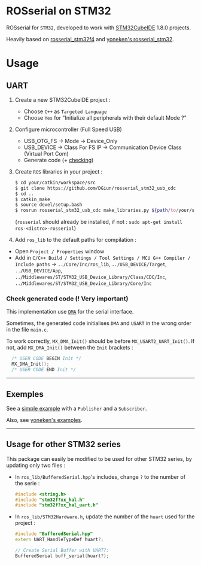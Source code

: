 # ROSserial on STM32

ROSserial for `STM32`, developed to work with [STM32CubeIDE](https://www.st.com/en/development-tools/stm32cubeide.html) 1.8.0 projects.

Heavily based on [rosserial_stm32f4](https://github.com/xav-jann1/rosserial_stm32f4) and [yoneken's rosserial_stm32](https://github.com/yoneken/rosserial_stm32).

# Usage
## UART
1. Create a new STM32CubeIDE project :
    - Choose `C++` as `Targeted Language`
    - Choose `Yes` for "Initialize all peripherals with their default Mode ?"
    
2. Configure microcontroller (Full Speed USB)
    - USB_OTG_FS -> Mode -> Device_Only
    - USB_DEVICE -> Class For FS IP -> Communication Device Class (Virtual Port Com)
    - Generate code (+ [checking](#check-generated-code--very-important))

3. Create `ROS` libraries in your project :
    ```sh
    $ cd your/catkin/workspace/src
    $ git clone https://github.com/DGiun/rosserial_stm32_usb_cdc
    $ cd ..
    $ catkin_make
    $ source devel/setup.bash
    $ rosrun rosserial_stm32_usb_cdc make_libraries.py ${path/to/your/stm32/project/Core}
    ```
    (`rosserial` should already be installed, if not : `sudo apt-get install ros-<distro>-rosserial`)

4. Add `ros_lib` to the default paths for compilation :
- Open `Project / Properties` window
- Add in `C/C++ Build / Settings / Tool Settings / MCU G++ Compiler / Include paths` ->
`../Core/Inc/ros_lib`, `../USB_DEVICE/Target`, `../USB_DEVICE/App`, `../Middlewares/ST/STM32_USB_Device_Library/Class/CDC/Inc`, `../Middlewares/ST/STM32_USB_Device_Library/Core/Inc`

### Check generated code (! Very important)

This implementation use [`DMA`](https://embedds.com/using-direct-memory-access-dma-in-stm23-projects/) for the serial interface.

Sometimes, the generated code initialises `DMA` and `USART` in the wrong order in the file `main.c`.

To work correctly, `MX_DMA_Init()` should be before `MX_USART2_UART_Init()`. If not, add `MX_DMA_Init()` between the `Init` brackets :
```cpp
  /* USER CODE BEGIN Init */
  MX_DMA_Init();
  /* USER CODE END Init */
```

---
## Exemples

See a [simple example](./example) with a `Publisher` and a `Subscriber`.

Also, see [yoneken's examples](https://github.com/yoneken/rosserial_stm32/tree/master/src/ros_lib/examples).

---
## Usage for other STM32 series

This package can easily be modified to be used for other STM32 series, by updating only two files :

- In `ros_lib/BufferedSerial.hpp`'s includes, change `?` to the number of the serie :
    ```cpp
    #include <string.h>
    #include "stm32f?xx_hal.h"
    #include "stm32f?xx_hal_uart.h"
    ```

- In `ros_lib/STM32Hardware.h`, update the number of the `huart` used for the project :
    ```cpp
    #include "BufferedSerial.hpp"
    extern UART_HandleTypeDef huart?;

    // Create Serial Buffer with UART?:
    BufferedSerial buff_serial(huart?);
    ```
